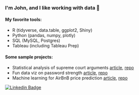 ### I'm John, and I like working with data 👋  

####  My favorite tools:  

* R (tidyverse, data.table, ggplot2, Shiny)
* Python (pandas, numpy, plotly)  
* SQL (MySQL, Postgres)  
* Tableau (including Tableau Prep)  

#### Some sample projects:  

* Statistical analysis of supreme court arguments [article](https://joyce-john.github.io/supreme_court_oral_arguments/), [repo](https://github.com/joyce-john/supreme_court_oral_arguments)  
* Fun data viz on password strength [article](https://joyce-john.github.io/tidytuesday_passwords/index.html), [repo](https://github.com/joyce-john/tidytuesday_passwords)  
* Machine learning for AirBnB price prediction [article](https://joyce-john.github.io/vienna_airbnb_price_prediction/), [repo](https://github.com/joyce-john/vienna_airbnb_price_prediction)   


[![Linkedin Badge](https://img.shields.io/badge/-johnjoyce-blue?style=flat-square&logo=Linkedin&logoColor=white&link=https://www.linkedin.com/in/j-joyce/)](https://www.linkedin.com/in/j-joyce/)


